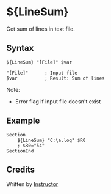 # ${LineSum}

Get sum of lines in text file.

## Syntax

    ${LineSum} "[File]" $var

    "[File]"      ; Input file
    $var          ; Result: Sum of lines

Note:

- Error flag if input file doesn't exist

## Example 

    Section
        ${LineSum} "C:\a.log" $R0
        ; $R0="54"
    SectionEnd

## Credits

Written by [Instructor][1]

[1]: http://nsis.sourceforge.net/User:Instructor